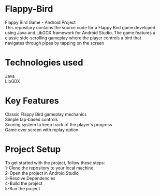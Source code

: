 # Flappy-Bird
 Flappy Bird Game - Android Project<br>
This repository contains the source code for a Flappy Bird game developed using Java and LibGDX framework for Android Studio. The game features a classic side-scrolling gameplay where the player controls a bird that navigates through pipes by tapping on the screen
<h1>Technologies used</h1>
Java<br>
LibGDX

<h1>Key Features</h1>
Classic Flappy Bird gameplay mechanics<br>
Simple tap-based controls<br>
Scoring system to keep track of the player's progress<br>
Game over screen with replay option<br>

<h1>Project Setup</h1>
To get started with the project, follow these steps:<br>
1-Clone the repository to your local machine<br>
2-Open the project in Android Studio<br>
3-Resolve Dependencies<br>
4-Build the project<br>
5-Run the project<br>
